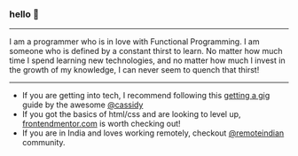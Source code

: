 ### hello 👋
---
I am a programmer who is in love with Functional Programming. I am someone who is defined by a constant thirst to learn. No matter how much time I spend learning new technologies, and no matter how much I invest in the growth of my knowledge, I can never seem to quench that thirst!
<!--
I love Elixir and plan to learn and involve more into it. I like to learn new things by implementing them on side projects and getting involved in related communities. I'm currently being mentored by the awesome [@BrooklinJazz](https://github.com/BrooklinJazz) while being an early tester on [DockYard Academy](https://dockyard.com/blog/2022/07/26/what-to-expect-from-the-dockyard-academy-q-a-with-instructor-brooklin-myers).
-->
<!--
I lost my job in the recent layoffs and is looking for a new job. You can learn more about me visiting [my website](https://zeeshan.sh/) and/or going through my [resume](https://zeeshan.sh/resume.pdf).
-->
<!--
During weekends, I can be seen working on freelance projects or helping folks to get into tech or even taking a course or sometimes attending a virtual event.
-->
<!--
#### Ask me about anything, I am happy to help. Here are few resources that has helped me:
-->
--- 
- If you are getting into tech, I recommend following this [getting a gig](https://github.com/cassidoo/getting-a-gig) guide by the awesome [@cassidy](https://twitter.com/cassidoo)  
- If you got the basics of html/css and are looking to level up, [frontendmentor.com](https://www.frontendmentor.io/) is worth checking out!  
- If you are in India and loves working remotely, checkout [@remoteindian](https://remoteindian.com/) community.
<!--
---
Checkout my [portfolio site](https://zeshhaan.github.io/portfolio/) for a bit more about myself. Ask me about anything, I am happy to help.
-->
